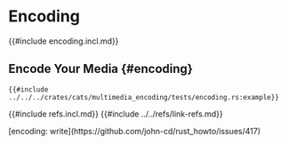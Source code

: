 # Encoding

{{#include encoding.incl.md}}

## Encode Your Media {#encoding}

```rust,editable
{{#include ../../../crates/cats/multimedia_encoding/tests/encoding.rs:example}}
```

{{#include refs.incl.md}}
{{#include ../../refs/link-refs.md}}

<div class="hidden">
[encoding: write](https://github.com/john-cd/rust_howto/issues/417)
</div>
